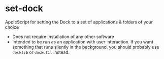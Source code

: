 # set-dock
AppleScript for setting the Dock to a set of applications &amp; folders of your choice
  * Does not require installation of any other software
  * Intended to be run as an application with user interaction. If you want something that runs silently in the background, you should probably use `docklib` or `dockutil` instead.
